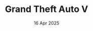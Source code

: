 ---
layout: post
date: 16 Apr 2025
title: Grand Theft Auto V
place: Rockstar Games
excerpt: Grand Theft Auto V
card-image: 0
banner-image: 0
banner-offset: 60
images:
  - https://img.noobzone.ru/getimg.php?url=https://i.imgur.com/DC89VaU.png
  
---